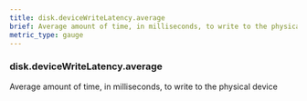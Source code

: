 ```yaml
---
title: disk.deviceWriteLatency.average
brief: Average amount of time, in milliseconds, to write to the physical device
metric_type: gauge
---
```

### disk.deviceWriteLatency.average

Average amount of time, in milliseconds, to write to the physical device